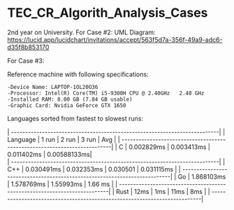 # TEC_CR_Algorith_Analysis_Cases
2nd year on University. 
For Case #2:
UML Diagram: https://lucid.app/lucidchart/invitations/accept/563f5d7a-356f-49a9-adc6-d35f8b853170


For Case #3:

Reference machine with following specifications:

    -Device Name: LAPTOP-1OL20O36
    -Processor: Intel(R) Core(TM) i5-9300H CPU @ 2.40GHz   2.40 GHz
    -Installed RAM: 8.00 GB (7.84 GB usable)
    -Graphic Card: Nvidia GeForce GTX 1650

Languages sorted from fastest to slowest runs:

| --------------------------------------------------------------------------|
|  Language |       1 run   |       2 run   |       3 run   |       Avg     | 
| --------------------------------------------------------------------------|
|   C       |   0.002829ms  |   0.003413ms  |   0.011402ms  |   0.00588133ms|   
| --------------------------------------------------------------------------|
|   C++     |   0.030491ms  |   0.032353ms  |   0.030501    |   0.031115ms  |
| --------------------------------------------------------------------------|
|   Go      |   1.868103ms  |   1.578769ms  |   1.55993ms   |   1.66 ms     |
| --------------------------------------------------------------------------|
|   Rust    |   12ms        |   1ms         |   11ms        |   8ms         |
| --------------------------------------------------------------------------|
